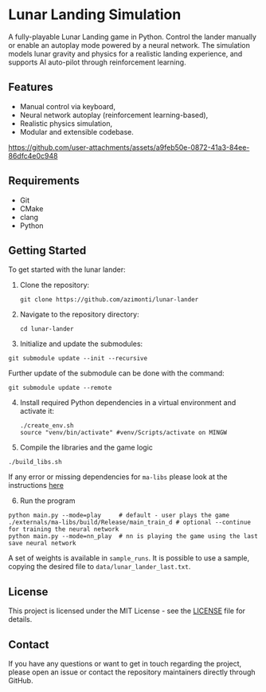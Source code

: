 # Lunar Landing Simulation

A fully-playable Lunar Landing game in Python. Control the lander manually or enable an autoplay mode powered by a neural network. The simulation models lunar gravity and physics for a realistic landing experience, and supports AI auto-pilot through reinforcement learning.

## Features

- Manual control via keyboard,
- Neural network autoplay (reinforcement learning-based),
- Realistic physics simulation,
- Modular and extensible codebase.

https://github.com/user-attachments/assets/a9feb50e-0872-41a3-84ee-86dfc4e0c948

## Requirements

- Git
- CMake
- clang
- Python

## Getting Started

To get started with the lunar lander:

1. Clone the repository:
   ```
   git clone https://github.com/azimonti/lunar-lander
   ```

2. Navigate to the repository directory:
   ```
   cd lunar-lander
   ```

3. Initialize and update the submodules:
  ```
  git submodule update --init --recursive
  ```

  Further update of the submodule can be done with the command:
  ```
  git submodule update --remote
  ```

4. Install required Python dependencies in a virtual environment and activate it:
   ```
   ./create_env.sh
   source "venv/bin/activate" #venv/Scripts/activate on MINGW
   ```

5. Compile the libraries and the game logic
  ```
  ./build_libs.sh
  ```

  If any error or missing dependencies for `ma-libs` please look at the instructions [here](https://github.com/azimonti/ma-libs)


6. Run the program
  ```
  python main.py --mode=play     # default - user plays the game
  ./externals/ma-libs/build/Release/main_train_d # optional --continue for training the neural network
  python main.py --mode=nn_play  # nn is playing the game using the last save neural network
  ```

A set of weights is available in `sample_runs`. It is possible to use a sample, copying the desired file to `data/lunar_lander_last.txt`.

## License

This project is licensed under the MIT License - see the [LICENSE](LICENSE) file for details.

## Contact

If you have any questions or want to get in touch regarding the project, please open an issue or contact the repository maintainers directly through GitHub.
